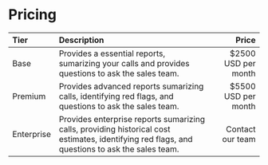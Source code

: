 # Pricing


| Tier | Description | Price |
| :----------- | :----------- | -----------: |
| Base | Provides a essential reports, sumarizing your calls and provides questions to ask the sales team.  | $2500 USD per month |
| Premium | Provides advanced reports sumarizing calls, identifying red flags, and questions to ask the sales team. | $5500 USD per month |
| Enterprise | Provides enterprise reports sumarizing calls, providing historical cost estimates, identifying red flags, and questions to ask the sales team. | Contact our team |
